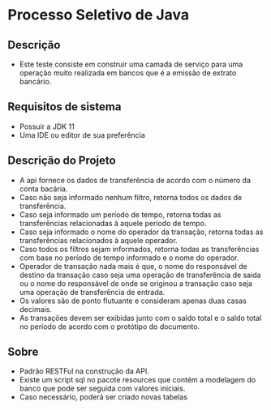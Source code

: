 # Processo Seletivo de Java

## Descrição 

- Este teste consiste em construir uma camada de serviço para uma operação muito realizada em bancos que é a emissão de extrato bancário.

## Requisitos de sistema

- Possuir a JDK 11 
- Uma IDE ou editor de sua preferência

## Descrição do Projeto

- A api fornece os dados de transferência de acordo com o número da conta bacária.
- Caso não seja informado nenhum filtro, retorna todos os dados de transferência.
- Caso seja informado um período de tempo, retorna todas as transferências relacionadas à aquele período de tempo.
- Caso seja informado o nome do operador da transação, retorna todas as transferências relacionados à aquele operador.
- Caso todos os filtros sejam informados, retorna todas as transferências com base no período de tempo informado e o nome do operador.
- Operador de transação nada mais é que, o nome do responsável de destino da transação caso seja uma operação de transferência de saida ou o nome do responsável de onde se originou a transação caso seja uma operação de transferência de entrada.
- Os valores são de ponto flutuante e consideram apenas duas casas decimais.
- As transações devem ser exibidas junto com o saldo total e o saldo total no período de acordo com o protótipo do documento.

## Sobre
- Padrão RESTFul na construção da API.
- Existe um script sql no pacote resources que contém a modelagem do banco que pode ser seguida com valores iniciais. 
- Caso necessário, poderá ser criado novas tabelas
